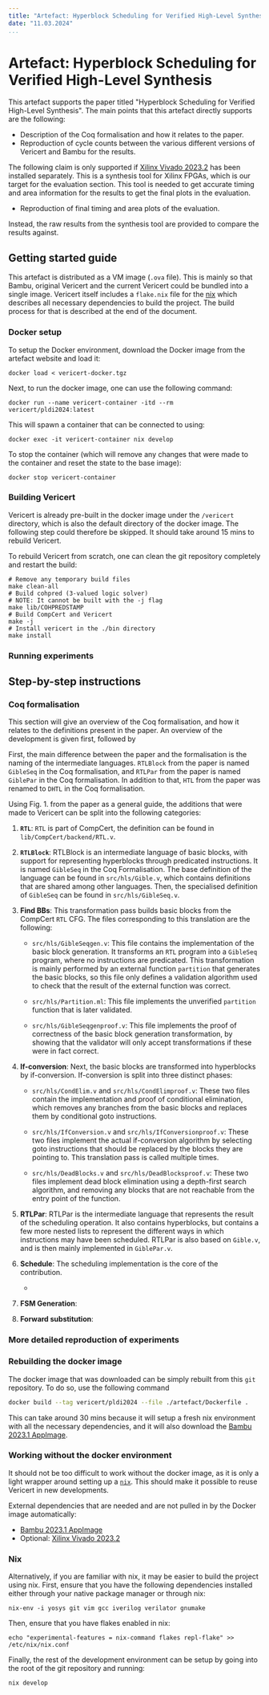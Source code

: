 ```yaml
---
title: "Artefact: Hyperblock Scheduling for Verified High-Level Synthesis"
date: "11.03.2024"
...
```


# Artefact: Hyperblock Scheduling for Verified High-Level Synthesis

This artefact supports the paper titled "Hyperblock Scheduling for Verified
High-Level Synthesis".  The main points that this artefact directly supports are
the following:

- Description of the Coq formalisation and how it relates to the paper.
- Reproduction of cycle counts between the various different versions of
  Vericert and Bambu for the results.

The following claim is only supported if [Xilinx Vivado
2023.2](https://www.xilinx.com/support/download.html) has been installed
separately.  This is a synthesis tool for Xilinx FPGAs, which is our target for
the evaluation section.  This tool is needed to get accurate timing and area
information for the results to get the final plots in the evaluation.

- Reproduction of final timing and area plots of the evaluation.

Instead, the raw results from the synthesis tool are provided to compare the
results against.

## Getting started guide

This artefact is distributed as a VM image (`.ova` file).  This is mainly so
that Bambu, original Vericert and the current Vericert could be bundled into a
single image.  Vericert itself includes a `flake.nix` file for the
[nix](https://nixos.org/download) which describes all necessary dependencies to
build the project.  The build process for that is described at the end of the
document.

### Docker setup

To setup the Docker environment, download the Docker image from the artefact
website and load it:

```
docker load < vericert-docker.tgz
```

Next, to run the docker image, one can use the following command:

```
docker run --name vericert-container -itd --rm vericert/pldi2024:latest
```

This will spawn a container that can be connected to using:

```
docker exec -it vericert-container nix develop
```

To stop the container (which will remove any changes that were made to the
container and reset the state to the base image):

```
docker stop vericert-container
```

### Building Vericert

Vericert is already pre-built in the docker image under the `/vericert`
directory, which is also the default directory of the docker image.  The
following step could therefore be skipped.  It should take around 15 mins to
rebuild Vericert.

To rebuild Vericert from scratch, one can clean the git repository completely
and restart the build:

```
# Remove any temporary build files
make clean-all
# Build cohpred (3-valued logic solver)
# NOTE: It cannot be built with the -j flag
make lib/COHPREDSTAMP
# Build CompCert and Vericert
make -j
# Install vericert in the ./bin directory
make install
```

### Running experiments



## Step-by-step instructions

### Coq formalisation

This section will give an overview of the Coq formalisation, and how it relates
to the definitions present in the paper.  An overview of the development is
given first, followed by

First, the main difference between the paper and the formalisation is the naming
of the intermediate languages.  `RTLBlock` from the paper is named `GibleSeq` in
the Coq formalisation, and `RTLPar` from the paper is named `GiblePar` in the
Coq formalisation.  In addition to that, `HTL` from the paper was renamed to
`DHTL` in the Coq formalisation.

Using Fig. 1. from the paper as a general guide, the additions that were made to
Vericert can be split into the following categories:

1. **`RTL`**: `RTL` is part of CompCert, the definition can be found in
   `lib/CompCert/backend/RTL.v`.

2. **`RTLBlock`**: RTLBlock is an intermediate language of basic blocks, with
   support for representing hyperblocks through predicated instructions.  It is
   named `GibleSeq` in the Coq Formalisation.  The base definition of the
   language can be found in `src/hls/Gible.v`, which contains definitions that
   are shared among other languages.  Then, the specialised definition of
   `GibleSeq` can be found in `src/hls/GibleSeq.v`.

3. **Find BBs**: This transformation pass builds basic blocks from the CompCert
   `RTL` CFG.  The files corresponding to this translation are the following:

   + `src/hls/GibleSeqgen.v`: This file contains the implementation of the basic
     block generation.  It transforms an `RTL` program into a `GibleSeq`
     program, where no instructions are predicated.  This transformation is
     mainly performed by an external function `partition` that generates the
     basic blocks, so this file only defines a validation algorithm used to
     check that the result of the external function was correct.

   + `src/hls/Partition.ml`: This file implements the unverified `partition`
     function that is later validated.

   + `src/hls/GibleSeqgenproof.v`: This file implements the proof of correctness
     of the basic block generation transformation, by showing that the validator
     will only accept transformations if these were in fact correct.

4. **If-conversion**: Next, the basic blocks are transformed into hyperblocks by
   if-conversion.  If-conversion is split into three distinct phases:

   + `src/hls/CondElim.v` and `src/hls/CondElimproof.v`: These two files contain
     the implementation and proof of conditional elimination, which removes any
     branches from the basic blocks and replaces them by conditional goto
     instructions.

   + `src/hls/IfConversion.v` and `src/hls/IfConversionproof.v`: These two files
     implement the actual if-conversion algorithm by selecting goto instructions
     that should be replaced by the blocks they are pointing to.  This
     translation pass is called multiple times.

   + `src/hls/DeadBlocks.v` and `src/hls/DeadBlocksproof.v`: These two files
     implement dead block elimination using a depth-first search algorithm, and
     removing any blocks that are not reachable from the entry point of the
     function.

5. **RTLPar**: RTLPar is the intermediate language that represents the result of
   the scheduling operation.  It also contains hyperblocks, but contains a few
   more nested lists to represent the different ways in which instructions may
   have been scheduled.  RTLPar is also based on `Gible.v`, and is then mainly
   implemented in `GiblePar.v`.

6. **Schedule**: The scheduling implementation is the core of the contribution.

   +

7. **FSM Generation**:

8. **Forward substitution**:

### More detailed reproduction of experiments

### Rebuilding the docker image

The docker image that was downloaded can be simply rebuilt from this `git`
repository.  To do so, use the following command

```sh
docker build --tag vericert/pldi2024 --file ./artefact/Dockerfile .
```

This can take around 30 mins because it will setup a fresh nix environment with
all the necessary dependencies, and it will also download the [Bambu 2023.1
AppImage](https://release.bambuhls.eu/bambu-2023.1.AppImage).

### Working without the docker environment

It should not be too difficult to work without the docker image, as it is only a
light wrapper around setting up a [`nix`](https://nixos.org/download).  This
should make it possible to reuse Vericert in new developments.

External dependencies that are needed and are not pulled in by the Docker image
automatically:

- [Bambu 2023.1 AppImage](https://release.bambuhls.eu/bambu-2023.1.AppImage)
- Optional: [Xilinx Vivado 2023.2](https://www.xilinx.com/support/download.html)

### Nix

Alternatively, if you are familiar with nix, it may be easier to build the
project using nix.  First, ensure that you have the following dependencies
installed either through your native package manager or through nix:

```
nix-env -i yosys git vim gcc iverilog verilator gnumake
```

Then, ensure that you have flakes enabled in nix:

```
echo "experimental-features = nix-command flakes repl-flake" >> /etc/nix/nix.conf
```

Finally, the rest of the development environment can be setup by going into the
root of the git repository and running:

```
nix develop
```
